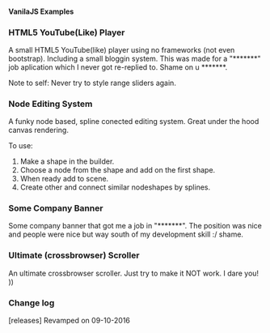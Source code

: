 #### VanilaJS Examples ####

### HTML5 YouTube(Like) Player ###

A small HTML5 YouTube(like) player using no frameworks (not even bootstrap). Including a small bloggin system. 
This was made for a "*******" job aplication which I never got re-replied to. Shame on u *******.

Note to self: Never try to style range sliders again.

### Node Editing System ###

A funky node based, spline conected editing system. Great under the hood canvas rendering.

To use: 
1. Make a shape in the builder.
2. Choose a node from the shape and add on the first shape.
3. When ready add to scene.
4. Create other and connect similar nodeshapes by splines.

### Some Company Banner ###

Some company banner that got me a job in "*******". 
The position was nice and people were nice but way south of my development skill :/ shame.

### Ultimate (crossbrowser) Scroller ###

An ultimate crossbrowser scroller. Just try to make it NOT work. I dare you! ))

### Change log ###

[releases] Revamped on 09-10-2016